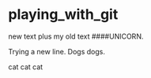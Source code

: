 # playing_with_git
new text
plus my old text
####UNICORN.

Trying a new line.
Dogs
dogs.

cat cat cat
